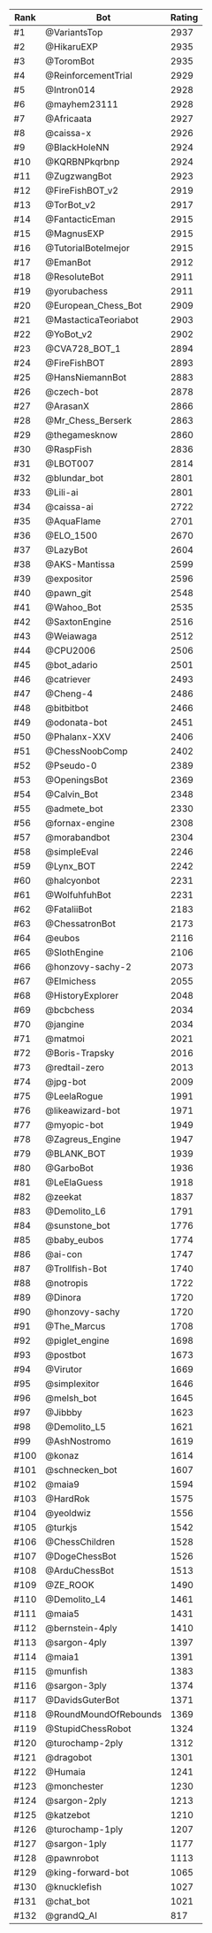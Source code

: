 Rank|Bot|Rating
---|---|---
#1|@VariantsTop|2937
#2|@HikaruEXP|2935
#3|@ToromBot|2935
#4|@ReinforcementTrial|2929
#5|@Intron014|2928
#6|@mayhem23111|2928
#7|@Africaata|2927
#8|@caissa-x|2926
#9|@BlackHoleNN|2924
#10|@KQRBNPkqrbnp|2924
#11|@ZugzwangBot|2923
#12|@FireFishBOT_v2|2919
#13|@TorBot_v2|2917
#14|@FantacticEman|2915
#15|@MagnusEXP|2915
#16|@TutorialBotelmejor|2915
#17|@EmanBot|2912
#18|@ResoluteBot|2911
#19|@yorubachess|2911
#20|@European_Chess_Bot|2909
#21|@MastacticaTeoriabot|2903
#22|@YoBot_v2|2902
#23|@CVA728_BOT_1|2894
#24|@FireFishBOT|2893
#25|@HansNiemannBot|2883
#26|@czech-bot|2878
#27|@ArasanX|2866
#28|@Mr_Chess_Berserk|2863
#29|@thegamesknow|2860
#30|@RaspFish|2836
#31|@LBOT007|2814
#32|@blundar_bot|2801
#33|@Lili-ai|2801
#34|@caissa-ai|2722
#35|@AquaFlame|2701
#36|@ELO_1500|2670
#37|@LazyBot|2604
#38|@AKS-Mantissa|2599
#39|@expositor|2596
#40|@pawn_git|2548
#41|@Wahoo_Bot|2535
#42|@SaxtonEngine|2516
#43|@Weiawaga|2512
#44|@CPU2006|2506
#45|@bot_adario|2501
#46|@catriever|2493
#47|@Cheng-4|2486
#48|@bitbitbot|2466
#49|@odonata-bot|2451
#50|@Phalanx-XXV|2406
#51|@ChessNoobComp|2402
#52|@Pseudo-0|2389
#53|@OpeningsBot|2369
#54|@Calvin_Bot|2348
#55|@admete_bot|2330
#56|@fornax-engine|2308
#57|@morabandbot|2304
#58|@simpleEval|2246
#59|@Lynx_BOT|2242
#60|@halcyonbot|2231
#61|@WolfuhfuhBot|2231
#62|@FataliiBot|2183
#63|@ChessatronBot|2173
#64|@eubos|2116
#65|@SlothEngine|2106
#66|@honzovy-sachy-2|2073
#67|@Elmichess|2055
#68|@HistoryExplorer|2048
#69|@bcbchess|2034
#70|@jangine|2034
#71|@matmoi|2021
#72|@Boris-Trapsky|2016
#73|@redtail-zero|2013
#74|@jpg-bot|2009
#75|@LeelaRogue|1991
#76|@likeawizard-bot|1971
#77|@myopic-bot|1949
#78|@Zagreus_Engine|1947
#79|@BLANK_BOT|1939
#80|@GarboBot|1936
#81|@LeElaGuess|1918
#82|@zeekat|1837
#83|@Demolito_L6|1791
#84|@sunstone_bot|1776
#85|@baby_eubos|1774
#86|@ai-con|1747
#87|@Trollfish-Bot|1740
#88|@notropis|1722
#89|@Dinora|1720
#90|@honzovy-sachy|1720
#91|@The_Marcus|1708
#92|@piglet_engine|1698
#93|@postbot|1673
#94|@Virutor|1669
#95|@simplexitor|1646
#96|@melsh_bot|1645
#97|@Jibbby|1623
#98|@Demolito_L5|1621
#99|@AshNostromo|1619
#100|@konaz|1614
#101|@schnecken_bot|1607
#102|@maia9|1594
#103|@HardRok|1575
#104|@yeoldwiz|1556
#105|@turkjs|1542
#106|@ChessChildren|1528
#107|@DogeChessBot|1526
#108|@ArduChessBot|1513
#109|@ZE_ROOK|1490
#110|@Demolito_L4|1461
#111|@maia5|1431
#112|@bernstein-4ply|1410
#113|@sargon-4ply|1397
#114|@maia1|1391
#115|@munfish|1383
#116|@sargon-3ply|1374
#117|@DavidsGuterBot|1371
#118|@RoundMoundOfRebounds|1369
#119|@StupidChessRobot|1324
#120|@turochamp-2ply|1312
#121|@dragobot|1301
#122|@Humaia|1241
#123|@monchester|1230
#124|@sargon-2ply|1213
#125|@katzebot|1210
#126|@turochamp-1ply|1207
#127|@sargon-1ply|1177
#128|@pawnrobot|1113
#129|@king-forward-bot|1065
#130|@knucklefish|1027
#131|@chat_bot|1021
#132|@grandQ_AI|817
